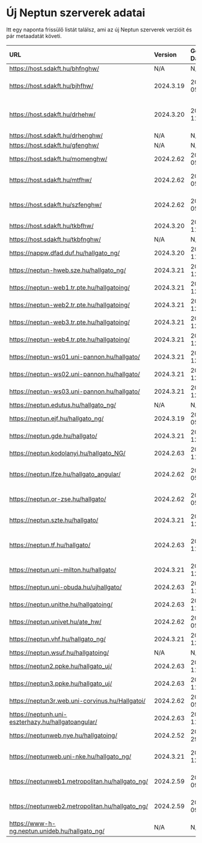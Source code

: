 # Új Neptun szerverek adatai

Itt egy naponta frissülő listát találsz, ami az új Neptun szerverek verzióit és pár metaadatát követi.

| URL                                                | Version   | Generation Date     | Organization Name                             | Captcha Required |
|:-------------------------------------------------|:--------|:------------------|:--------------------------------------------|:---------------|
| https://host.sdakft.hu/bhfnghw/                    | N/A       | N/A                 | N/A                                           | N/A              |
| https://host.sdakft.hu/bjhfhw/                     | 2024.3.19 | 2025-02-05T14:00:36 | Brenner János Hittudományi Főiskola           | 3                |
| https://host.sdakft.hu/drhehw/                     | 2024.3.20 | 2025-02-11T08:50:45 | Debreceni Református Hittudományi Egyetem     | 3                |
| https://host.sdakft.hu/drhenghw/                   | N/A       | N/A                 | N/A                                           | N/A              |
| https://host.sdakft.hu/gfenghw/                    | N/A       | N/A                 | N/A                                           | N/A              |
| https://host.sdakft.hu/momenghw/                   | 2024.2.62 | 2025-02-05T11:54:53 | Moholy-Nagy Művészeti Egyetem                 | 3                |
| https://host.sdakft.hu/mtfhw/                      | 2024.2.62 | 2025-02-05T11:54:53 | Magyar Táncművészeti Egyetem                  | 3                |
| https://host.sdakft.hu/szfenghw/                   | 2024.2.62 | 2025-02-05T11:54:53 | Színház- és Filmművészeti Egyetem             | 3                |
| https://host.sdakft.hu/tkbfhw/                     | 2024.3.20 | 2025-02-11T08:50:45 | A Tan Kapuja Buddhista Főiskola               | 3                |
| https://host.sdakft.hu/tkbfnghw/                   | N/A       | N/A                 | N/A                                           | N/A              |
| https://nappw.dfad.duf.hu/hallgato_ng/             | 2024.3.20 | 2025-02-11T08:50:45 | Dunaújvárosi Egyetem                          | 3                |
| https://neptun-hweb.sze.hu/hallgato_ng/            | 2024.3.21 | 2025-02-12T13:51:11 | Széchenyi István Egyetem                      | 3                |
| https://neptun-web1.tr.pte.hu/hallgatoing/         | 2024.3.21 | 2025-02-12T13:51:11 | Pécsi Tudományegyetem                         | 3                |
| https://neptun-web2.tr.pte.hu/hallgatoing/         | 2024.3.21 | 2025-02-12T13:51:11 | Pécsi Tudományegyetem                         | 3                |
| https://neptun-web3.tr.pte.hu/hallgatoing/         | 2024.3.21 | 2025-02-12T13:51:11 | Pécsi Tudományegyetem                         | 3                |
| https://neptun-web4.tr.pte.hu/hallgatoing/         | 2024.3.21 | 2025-02-12T13:51:11 | Pécsi Tudományegyetem                         | 3                |
| https://neptun-ws01.uni-pannon.hu/hallgato/        | 2024.3.21 | 2025-02-12T13:51:11 | Pannon Egyetem                                | 3                |
| https://neptun-ws02.uni-pannon.hu/hallgato/        | 2024.3.21 | 2025-02-12T13:51:11 | Pannon Egyetem                                | 3                |
| https://neptun-ws03.uni-pannon.hu/hallgato/        | 2024.3.21 | 2025-02-12T13:51:11 | Pannon Egyetem                                | 3                |
| https://neptun.edutus.hu/hallgato_ng/              | N/A       | N/A                 | N/A                                           | N/A              |
| https://neptun.ejf.hu/hallgato_ng/                 | 2024.3.19 | 2025-02-05T14:00:36 | Eötvös József Főiskola                        | 3                |
| https://neptun.gde.hu/hallgato/                    | 2024.3.21 | 2025-02-12T13:51:11 | Gábor Dénes Egyetem                           | 3                |
| https://neptun.kodolanyi.hu/hallgato_NG/           | 2024.2.63 | 2025-02-11T15:08:03 | Kodolányi János Egyetem                       | 1                |
| https://neptun.lfze.hu/hallgato_angular/           | 2024.2.62 | 2025-02-05T11:54:53 | Liszt Ferenc Zeneművészeti Egyetem            | 3                |
| https://neptun.or-zse.hu/hallgato/                 | 2024.2.62 | 2025-02-05T11:54:53 | Országos Rabbiképző - Zsidó Egyetem           | 3                |
| https://neptun.szte.hu/hallgato/                   | 2024.3.21 | 2025-02-12T13:51:11 | Szegedi Tudományegyetem                       | 3                |
| https://neptun.tf.hu/hallgato/                     | 2024.2.63 | 2025-02-11T15:08:03 | Magyar Testnevelési és Sporttudományi Egyetem | 3                |
| https://neptun.uni-milton.hu/hallgato/             | 2024.3.21 | 2025-02-12T13:51:11 | Milton Friedman Egyetem                       | 3                |
| https://neptun.uni-obuda.hu/ujhallgato/            | 2024.2.63 | 2025-02-11T15:08:03 | Óbudai Egyetem                                | 3                |
| https://neptun.unithe.hu/hallgatoing/              | 2024.2.63 | 2025-02-11T15:08:03 | Tokaj-Hegyalja Egyetem                        | 1                |
| https://neptun.univet.hu/ate_hw/                   | 2024.2.62 | 2025-02-05T11:54:53 | Állatorvostudományi Egyetem                   | 3                |
| https://neptun.vhf.hu/hallgato_ng/                 | 2024.3.21 | 2025-02-12T13:51:11 | Veszprémi Érseki Főiskola                     | 3                |
| https://neptun.wsuf.hu/hallgatoing/                | N/A       | N/A                 | N/A                                           | N/A              |
| https://neptun2.ppke.hu/hallgato_uj/               | 2024.2.63 | 2025-02-11T15:08:03 | Pázmány Péter Katolikus Egyetem               | 3                |
| https://neptun3.ppke.hu/hallgato_uj/               | 2024.2.63 | 2025-02-11T15:08:03 | Pázmány Péter Katolikus Egyetem               | 3                |
| https://neptun3r.web.uni-corvinus.hu/Hallgatoi/    | 2024.2.62 | 2025-02-05T11:54:53 | Budapesti Corvinus Egyetem                    | 3                |
| https://neptunh.uni-eszterhazy.hu/hallgatoangular/ | 2024.2.63 | 2025-02-11T15:08:03 | Eszterházy Károly Katolikus Egyetem           | 3                |
| https://neptunweb.nye.hu/hallgatoing/              | 2024.2.52 | 2024-11-29T08:56:55 | Nyíregyházi Egyetem                           | 3                |
| https://neptunweb.uni-nke.hu/hallgato_ng/          | 2024.3.21 | 2025-02-12T13:51:11 | Nemzeti Közszolgálati Egyetem                 | 3                |
| https://neptunweb1.metropolitan.hu/hallgato_ng/    | 2024.2.59 | 2025-01-09T09:39:10 | Budapesti Metropolitan Egyetem                | 3                |
| https://neptunweb2.metropolitan.hu/hallgato_ng/    | 2024.2.59 | 2025-01-09T09:39:10 | Budapesti Metropolitan Egyetem                | 3                |
| https://www-h-ng.neptun.unideb.hu/hallgato_ng/     | N/A       | N/A                 | N/A                                           | N/A              |